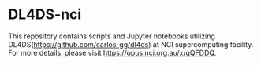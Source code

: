 # DL4DS-nci
This repository contains scripts and Jupyter notebooks utilizing DL4DS(https://github.com/carlos-gg/dl4ds) at NCI supercomputing facility. For more details, please visit https://opus.nci.org.au/x/qQFDDQ.